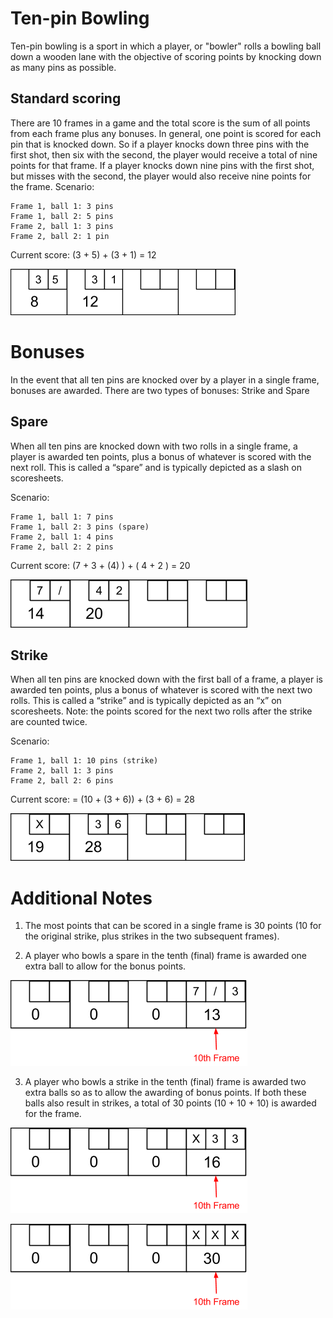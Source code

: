 # Ten-pin Bowling

Ten-pin bowling is a sport in which a player, or "bowler" rolls a bowling ball down a wooden lane with the objective of scoring points by knocking down as many pins as possible.

## Standard scoring

There are 10 frames in a game and the total score is the sum of all points from each frame plus any bonuses.  In general, one point is scored for each pin that is knocked down.  So if a player knocks down three pins with the first shot, then six with the second, the player would receive a total of nine points for that frame.  If a player knocks down nine pins with the first shot, but misses with the second, the player would also receive nine points for the frame.
Scenario:

    Frame 1, ball 1: 3 pins
    Frame 1, ball 2: 5 pins
    Frame 2, ball 1: 3 pins
    Frame 2, ball 2: 1 pin

Current score: (3 + 5) + (3 + 1) = 12

![Starndard Score](images/score-standard.png)

# Bonuses

In the event that all ten pins are knocked over by a player in a single frame, bonuses are awarded.  There are two types of bonuses: Strike and Spare

## Spare

When all ten pins are knocked down with two rolls in a single frame,  a player is awarded ten points, plus a bonus of whatever is scored with the next roll.  This is called a “spare” and is typically depicted as a slash on scoresheets.

Scenario: 

    Frame 1, ball 1: 7 pins
    Frame 1, ball 2: 3 pins (spare)
    Frame 2, ball 1: 4 pins
    Frame 2, ball 2: 2 pins

Current score: (7 + 3 + (4) ) + ( 4 + 2 ) = 20

![Spare Score](images/score-spare.png)

## Strike

When all ten pins are knocked down with the first ball of a frame, a player is awarded ten points, plus a bonus of whatever is scored with the next two rolls.  This is called a “strike” and is typically depicted as an “x” on scoresheets.  Note: the points scored for the next two rolls after the strike are counted twice.

Scenario:

    Frame 1, ball 1: 10 pins (strike)
    Frame 2, ball 1: 3 pins
    Frame 2, ball 2: 6 pins

Current score: = (10 + (3 + 6)) + (3 + 6) = 28

![Strike Score](images/score-strike.png)

# Additional Notes

1. The most points that can be scored in a single frame is 30 points (10 for the original strike, plus strikes in the two subsequent frames).

2. A player who bowls a spare in the tenth (final) frame is awarded one extra ball to allow for the bonus points.

![Tenth Spare](images/score-tenth-spare.png)

3. A player who bowls a strike in the tenth (final) frame is awarded two extra balls so as to allow the awarding of bonus points. If both these balls also result in strikes, a total of 30 points (10 + 10 + 10) is awarded for the frame. 

![Tenth Stike](images/score-tenth-strike.png)

![Tenth Perfect](images/score-tenth-perfect.png)

